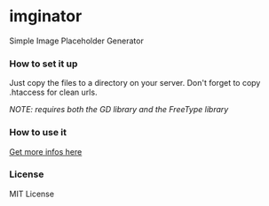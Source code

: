 # imginator

Simple Image Placeholder Generator

### How to set it up
Just copy the files to a directory on your server. Don't forget to copy .htaccess for clean urls.

*NOTE: requires both the GD library and the FreeType library*

### How to use it
[Get more infos here](http://img.dev.so)

### License
MIT License